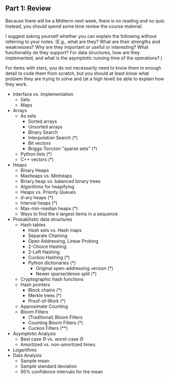 ## Part 1: Review

Because there will be a Midterm next week, there is no reading
and no quiz. Instead, you should spend some time review the course material.

I suggest asking yourself whether you can explain the following without referring to your notes. (E.g., what are they? What are their strengths and weaknesses? Why are they important or useful or interesting? What functionality do they support? For data structures, how are they
implemented, and what is the asymptotic running time of the operations? )

For items with stars, you do not necessarily need to know them in enough detail to code them from scratch, but you
should at least know what problem they are trying to solve and (at a high level) be able to explain how they work.

- Interface vs. Implementation
  - Sets
  - Maps
- Arrays
  - As sets
    - Sorted arrays
    - Unsorted arrays
    - Binary Search
    - Interpolation Search (\*)
    - Bit vectors
    - Briggs-Torczon "sparse sets" (\*)
  - Python lists (\*)
  - C++ vectors (\*)
- Heaps
  - Binary Heaps
  - Maxheaps vs. Minheaps
  - Binary heap vs. balanced binary trees
  - Algorithms for heapifying
  - Heaps vs. Priority Queues
  - $d$-ary heaps (\*)
  - Interval heaps (\*)
  - Max-min-median heaps (\*)
  - Ways to find the $k$ largest items in a sequence
- Probabilistic data structures
  - Hash tables
    - Hash sets vs. Hash maps
    - Separate Chaining
    - Open Addressing, Linear Probing
    - 2-Choice Hashing
    - 2-Left Hashing
    - Cuckoo Hashing (\*)
    - Python dictionaries (\*)
      - Original open-addressing version (\*)
      - Newer sparse/dense split (\*)
  - Cryptographic hash functions
  - Hash pointers
    - Block chains (\*)
    - Merkle trees (\*)
    - Proof-of-Work (\*)
  - Approximate Counting
  - Bloom Filters
    - (Traditional) Bloom Filters
    - Counting Bloom Filters (\*)
    - Cuckoo Filters (\*\*)
- Asymptotic Analysis
  - Best case $\Theta$ vs. worst-case $\Theta$
  - Amortized vs. non-amortized times.
- Logarithms
- Data Analysis
  - Sample mean
  - Sample standard deviation
  - 95% confidence intervals for the mean
